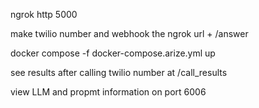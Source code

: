 ngrok http 5000

make twilio number and webhook the ngrok url + /answer

docker compose -f docker-compose.arize.yml up

see results after calling twilio number at /call_results

view LLM and propmt information on port 6006
